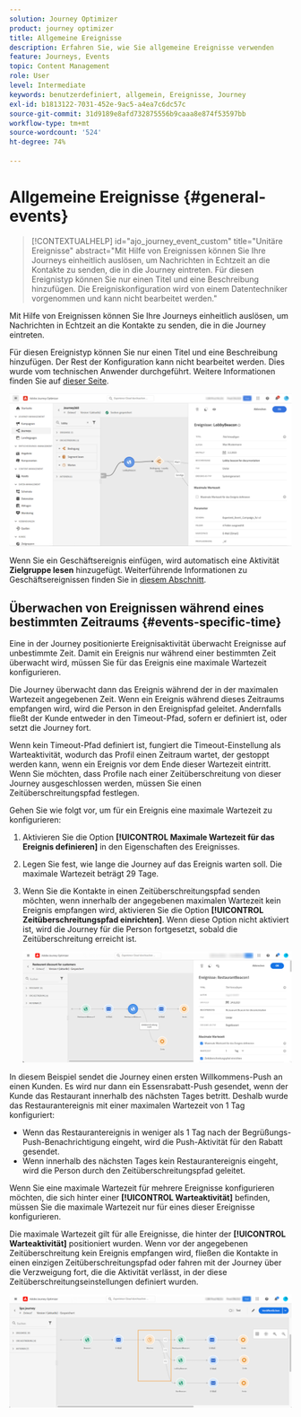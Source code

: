 ```yaml
---
solution: Journey Optimizer
product: journey optimizer
title: Allgemeine Ereignisse
description: Erfahren Sie, wie Sie allgemeine Ereignisse verwenden
feature: Journeys, Events
topic: Content Management
role: User
level: Intermediate
keywords: benutzerdefiniert, allgemein, Ereignisse, Journey
exl-id: b1813122-7031-452e-9ac5-a4ea7c6dc57c
source-git-commit: 31d9189e8afd732875556b9caaa8e874f53597bb
workflow-type: tm+mt
source-wordcount: '524'
ht-degree: 74%

---
```


# Allgemeine Ereignisse {#general-events}

>[!CONTEXTUALHELP]
>id="ajo_journey_event_custom"
>title="Unitäre Ereignisse"
>abstract="Mit Hilfe von Ereignissen können Sie Ihre Journeys einheitlich auslösen, um Nachrichten in Echtzeit an die Kontakte zu senden, die in die Journey eintreten. Für diesen Ereignistyp können Sie nur einen Titel und eine Beschreibung hinzufügen. Die Ereigniskonfiguration wird von einem Datentechniker vorgenommen und kann nicht bearbeitet werden."

Mit Hilfe von Ereignissen können Sie Ihre Journeys einheitlich auslösen, um Nachrichten in Echtzeit an die Kontakte zu senden, die in die Journey eintreten.

Für diesen Ereignistyp können Sie nur einen Titel und eine Beschreibung hinzufügen. Der Rest der Konfiguration kann nicht bearbeitet werden. Dies wurde vom technischen Anwender durchgeführt. Weitere Informationen finden Sie auf [dieser Seite](../event/about-events.md).

![](assets/general-events.png)

Wenn Sie ein Geschäftsereignis einfügen, wird automatisch eine Aktivität **Zielgruppe lesen** hinzugefügt. Weiterführende Informationen zu Geschäftsereignissen finden Sie in [diesem Abschnitt](../event/about-events.md).

## Überwachen von Ereignissen während eines bestimmten Zeitraums {#events-specific-time}

Eine in der Journey positionierte Ereignisaktivität überwacht Ereignisse auf unbestimmte Zeit. Damit ein Ereignis nur während einer bestimmten Zeit überwacht wird, müssen Sie für das Ereignis eine maximale Wartezeit konfigurieren.

Die Journey überwacht dann das Ereignis während der in der maximalen Wartezeit angegebenen Zeit. Wenn ein Ereignis während dieses Zeitraums empfangen wird, wird die Person in den Ereignispfad geleitet. Andernfalls fließt der Kunde entweder in den Timeout-Pfad, sofern er definiert ist, oder setzt die Journey fort.

Wenn kein Timeout-Pfad definiert ist, fungiert die Timeout-Einstellung als Warteaktivität, wodurch das Profil einen Zeitraum wartet, der gestoppt werden kann, wenn ein Ereignis vor dem Ende dieser Wartezeit eintritt. Wenn Sie möchten, dass Profile nach einer Zeitüberschreitung von dieser Journey ausgeschlossen werden, müssen Sie einen Zeitüberschreitungspfad festlegen.

Gehen Sie wie folgt vor, um für ein Ereignis eine maximale Wartezeit zu konfigurieren:

1. Aktivieren Sie die Option **[!UICONTROL Maximale Wartezeit für das Ereignis definieren]** in den Eigenschaften des Ereignisses.

1. Legen Sie fest, wie lange die Journey auf das Ereignis warten soll. Die maximale Wartezeit beträgt 29 Tage.

1. Wenn Sie die Kontakte in einen Zeitüberschreitungspfad senden möchten, wenn innerhalb der angegebenen maximalen Wartezeit kein Ereignis empfangen wird, aktivieren Sie die Option **[!UICONTROL Zeitüberschreitungspfad einrichten]**. Wenn diese Option nicht aktiviert ist, wird die Journey für die Person fortgesetzt, sobald die Zeitüberschreitung erreicht ist.

   ![](assets/event-timeout.png)

In diesem Beispiel sendet die Journey einen ersten Willkommens-Push an einen Kunden. Es wird nur dann ein Essensrabatt-Push gesendet, wenn der Kunde das Restaurant innerhalb des nächsten Tages betritt. Deshalb wurde das Restaurantereignis mit einer maximalen Wartezeit von 1 Tag konfiguriert:

* Wenn das Restaurantereignis in weniger als 1 Tag nach der Begrüßungs-Push-Benachrichtigung eingeht, wird die Push-Aktivität für den Rabatt gesendet.
* Wenn innerhalb des nächsten Tages kein Restaurantereignis eingeht, wird die Person durch den Zeitüberschreitungspfad geleitet.

Wenn Sie eine maximale Wartezeit für mehrere Ereignisse konfigurieren möchten, die sich hinter einer **[!UICONTROL Warteaktivität]** befinden, müssen Sie die maximale Wartezeit nur für eines dieser Ereignisse konfigurieren.

Die maximale Wartezeit gilt für alle Ereignisse, die hinter der **[!UICONTROL Warteaktivität]** positioniert wurden. Wenn vor der angegebenen Zeitüberschreitung kein Ereignis empfangen wird, fließen die Kontakte in einen einzigen Zeitüberschreitungspfad oder fahren mit der Journey über die Verzweigung fort, die die Aktivität verlässt, in der diese Zeitüberschreitungseinstellungen definiert wurden.

![](assets/event-timeout-group.png)
